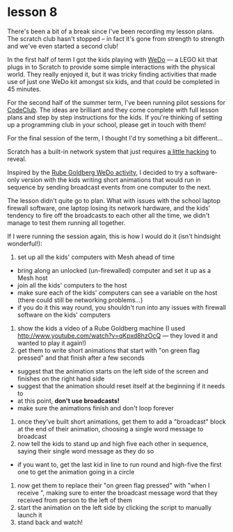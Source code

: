 # lesson 8

There's been a bit of a break since I've been recording my lesson plans. The scratch club hasn't stopped – in fact it's gone from strength to strength and we've even started a second club!

In the first half of term I got the kids playing with [WeDo](http://info.scratch.mit.edu/WeDo) — a LEGO kit that plugs in to Scratch to provide some simple interactions with the physical world. They really enjoyed it, but it was tricky finding activities that made use of just one WeDo kit amongst six kids, and that could be completed in 45 minutes.

For the second half of the summer term, I've been running pilot sessions for [CodeClub](http://codeclub.org.uk/). The ideas are brilliant and they come complete with full lesson plans and step by step instructions for the kids. If you're thinking of setting up a programming club in your school, please get in touch with them!

For the final session of the term, I thought I'd try something a bit different…

Scratch has a built-in network system that just requires [a little hacking](http://wiki.scratch.mit.edu/wiki/Mesh#Mesh_by_Modification_of_Scratch) to reveal.

Inspired by the [Rube Goldberg WeDo activity](http://scratched.media.mit.edu/resources/physical-digital-chain-reaction-using-wedo-robotics-scratch), I decided to try a software-only version with the kids writing short animations that would run in sequence by sending broadcast events from one computer to the next.

The lesson didn't quite go to plan. What with issues with the school laptop firewall software, one laptop losing its network hardware, and the kids' tendency to fire off the broadcasts to each other all the time, we didn't manage to test them running all together.

If I were running the session again, this is how I would do it (isn't hindsight wonderful!):

1. set up all the kids' computers with Mesh ahead of time
  * bring along an unlocked (un-firewalled) computer and set it up as a Mesh host
  * join all the kids' computers to the host
  * make sure each of the kids' computers can see a variable on the host (there could still be networking problems…)
  * if you do it this way round, you shouldn't run into any issues with firewall software on the kids' computers
1. show the kids a video of a Rube Goldberg machine (I used <http://www.youtube.com/watch?v=qKpxd8hzOcQ> — they loved it and wanted to play it again!)
1. get them to write short animations that start with "on green flag pressed" and that finish after a few seconds
  * suggest that the animation starts on the left side of the screen and finishes on the right hand side
  * suggest that the animation should reset itself at the beginning if it needs to
  * at this point, **don't use broadcasts!**
  * make sure the animations finish and don't loop forever
1. once they've built short animations, get them to add a "broadcast" block at the end of their animation, choosing a single word message to broadcast
1. now tell the kids to stand up and high five each other in sequence, saying their single word message as they do so
  * if you want to, get the last kid in line to run round and high-five the first one to get the animation going in a circle
1. now get them to replace their "on green flag pressed" with "when I receive <event>", making sure to enter the broadcast message word that they received from person to the left of them
1. start the animation on the left side by clicking the script to manually launch it
1. stand back and watch!
